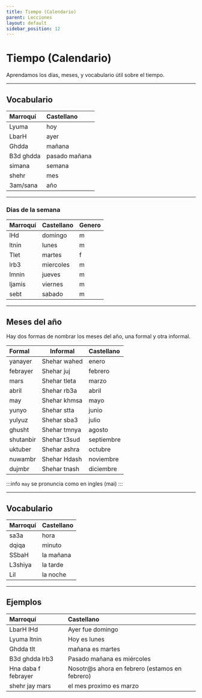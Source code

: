 ```yaml
---
title: Tiempo (Calendario)
parent: Lecciones
layout: default
sidebar_position: 12
---
```


# Tiempo (Calendario)
Aprendamos los días, meses, y vocabulario útil sobre el tiempo.

---

## Vocabulario

| Marroquí  | Castellano    |
|:----------|:--------------|
| Lyuma     | hoy           |
| LbarH     | ayer          |
| Ghdda     | mañana        |
| B3d ghdda | pasado mañana |
| simana    | semana        |
| shehr     | mes           |
| 3am/sana  | año           |

---

### Dias de la semana

| Marroquí | Castellano | Genero |
|:---------|:-----------|:-------|
| lHd      | domingo    | m      |
| ltnin    | lunes      | m      |
| Tlet     | martes     | f      |
| lrb3     | miercoles  | m      |
| lmnin    | jueves     | m      |
| ljamis   | viernes    | m      |
| sebt     | sabado     | m      |

---

## Meses del año

Hay dos formas de nombrar los meses del año, una formal y otra informal.

| Formal    | Informal     | Castellano |
|:----------|--------------|:-----------|
| yanayer   | Shehar wahed | enero      |
| febrayer  | Shehar juj   | febrero    |
| mars      | Shehar tleta | marzo      |
| abril     | Shehar rb3a  | abril      |
| may       | Shehar khmsa | mayo       |
| yunyo     | Shehar stta  | junio      |
| yulyuz    | Shehar sba3  | julio      |
| ghusht    | Shehar tmnya | agosto     |
| shutanbir | Shehar t3sud | septiembre |
| uktuber   | Shehar ashra | octubre    |
| nuwambr   | Shehar Hdash | noviembre  |
| dujmbr    | Shehar tnash | diciembre  |

:::info
`may` se pronuncia como en ingles (mai)
:::

---

## Vocabulario

| Marroquí | Castellano |
|:---------|:-----------|
| sa3a     | hora       |
| dqiqa    | minuto     |
| SSbaH    | la mañana  |
| L3shiya  | la tarde   |
| Lil      | la noche   |

---

## Ejemplos

| Marroquí            | Castellano                                     |
|:--------------------|:-----------------------------------------------|
| LbarH lHd           | Ayer fue domingo                               |
| Lyuma ltnin         | Hoy es lunes                                   |
| Ghdda tlt           | mañana es martes                               |
| B3d ghdda lrb3      | Pasado mañana es miércoles                     |
| Hna daba f febrayer | Nosotr@s ahora en febrero (estamos en febrero) |
| shehr jay mars      | el mes proximo es marzo                        |